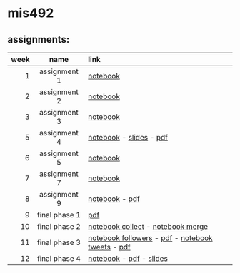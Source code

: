 # mis492
## assignments:

| __week__  | __name__        |      __link__                   |
|------:|:----------------------------:|:---------|
| 1 | assignment 1   |[notebook](assignment1.ipynb)|
| 2 | assignment 2   |[notebook](assignment2.ipynb)|
| 3 | assignment 3   |[notebook](assignment3.ipynb)|
| 5 | assignment 4   |[notebook](week5_hw.ipynb) - [slides](week5_hw.slides.html) - [pdf](week5_hw.pdf)|
| 6 | assignment 5   |[notebook](assignment6.ipynb)|
| 7 | assignment 7   |[notebook](assignment7.ipynb)|
| 8 | assignment 9   |[notebook](movies.ipynb) - [pdf](movies.pdf)| 
| 9 | final phase 1  |[pdf](final.pdf)             |
| 10| final phase 2  |[notebook collect](phase2.ipynb) - [notebook merge](merge_data.ipynb)|
| 11| final phase 3  |[notebook followers](phase3_followers.ipynb) - [pdf](phase3_followers.pdf) - [notebook tweets](phase3_tweets.ipynb) - [pdf](phase3_tweets.pdf)|
| 12| final phase 4  |[notebook](final_project.ipynb) - [pdf](final_project.pdf) - [slides](final_project.slides.html)|